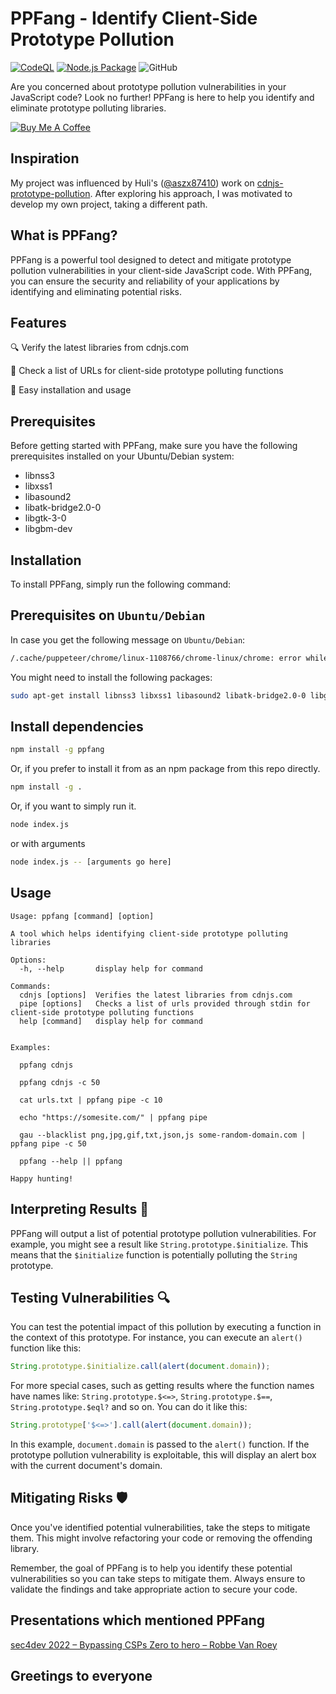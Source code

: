 # PPFang - Identify Client-Side Prototype Pollution

[![CodeQL](https://github.com/acuciureanu/ppfang/actions/workflows/codeql-analysis.yml/badge.svg)](https://github.com/acuciureanu/ppfang/actions/workflows/codeql-analysis.yml) [![Node.js Package](https://github.com/acuciureanu/ppfang/actions/workflows/publish.yml/badge.svg)](https://github.com/acuciureanu/ppfang/actions/workflows/publish.yml) ![GitHub](https://img.shields.io/github/license/acuciureanu/ppfang)

Are you concerned about prototype pollution vulnerabilities in your JavaScript code? Look no further! PPFang is here to help you identify and eliminate prototype polluting libraries.

[![Buy Me A Coffee](https://cdn.buymeacoffee.com/buttons/default-orange.png)](https://www.buymeacoffee.com/alexcuciureanu)

## Inspiration

My project was influenced by Huli's ([@aszx87410](https://github.com/aszx87410)) work on [cdnjs-prototype-pollution](https://github.com/aszx87410/cdnjs-prototype-pollution). After exploring his approach, I was motivated to develop my own project, taking a different path.

## What is PPFang?

PPFang is a powerful tool designed to detect and mitigate prototype pollution vulnerabilities in your client-side JavaScript code. With PPFang, you can ensure the security and reliability of your applications by identifying and eliminating potential risks.

## Features

🔍 Verify the latest libraries from cdnjs.com

📜 Check a list of URLs for client-side prototype polluting functions

🚀 Easy installation and usage

## Prerequisites

Before getting started with PPFang, make sure you have the following prerequisites installed on your Ubuntu/Debian system:

- libnss3
- libxss1
- libasound2
- libatk-bridge2.0-0
- libgtk-3-0
- libgbm-dev

## Installation

To install PPFang, simply run the following command:

## Prerequisites on `Ubuntu/Debian`

In case you get the following message on `Ubuntu/Debian`:

```bash
/.cache/puppeteer/chrome/linux-1108766/chrome-linux/chrome: error while loading shared libraries: libatk-1.0.so.0: cannot open shared object file: No such file or directory
```

You might need to install the following packages:

```sh
sudo apt-get install libnss3 libxss1 libasound2 libatk-bridge2.0-0 libgtk-3-0 libgbm-dev
```

## Install dependencies

```sh
npm install -g ppfang
```

Or, if you prefer to install it from as an npm package from this repo directly.

```sh
npm install -g .
```

Or, if you want to simply run it.

```sh
node index.js
```

or with arguments

```sh
node index.js -- [arguments go here]
```

## Usage

```text
Usage: ppfang [command] [option]

A tool which helps identifying client-side prototype polluting libraries

Options:
  -h, --help       display help for command

Commands:
  cdnjs [options]  Verifies the latest libraries from cdnjs.com
  pipe [options]   Checks a list of urls provided through stdin for client-side prototype polluting functions
  help [command]   display help for command


Examples:

  ppfang cdnjs

  ppfang cdnjs -c 50

  cat urls.txt | ppfang pipe -c 10

  echo "https://somesite.com/" | ppfang pipe

  gau --blacklist png,jpg,gif,txt,json,js some-random-domain.com | ppfang pipe -c 50

  ppfang --help || ppfang

Happy hunting!
```

## Interpreting Results 🧐

PPFang will output a list of potential prototype pollution vulnerabilities. For example, you might see a result like `String.prototype.$initialize`. This means that the `$initialize` function is potentially polluting the `String` prototype.

## Testing Vulnerabilities 🔍

You can test the potential impact of this pollution by executing a function in the context of this prototype. For instance, you can execute an `alert()` function like this:

```javascript
String.prototype.$initialize.call(alert(document.domain));
```

For more special cases, such as getting results where the function names have names like: `String.prototype.$<=>`, `String.prototype.$==`, `String.prototype.$eql?` and so on. You can do it like this:

```javascript
String.prototype['$<=>'].call(alert(document.domain));
```

In this example, `document.domain` is passed to the `alert()` function. If the prototype pollution vulnerability is exploitable, this will display an alert box with the current document's domain.

## Mitigating Risks 🛡️

Once you've identified potential vulnerabilities, take the steps to mitigate them. This might involve refactoring your code or removing the offending library.

Remember, the goal of PPFang is to help you identify these potential vulnerabilities so you can take steps to mitigate them. Always ensure to validate the findings and take appropriate action to secure your code.

## Presentations which mentioned PPFang

[sec4dev 2022 – Bypassing CSPs Zero to hero – Robbe Van Roey](https://www.youtube.com/watch?v=V75Bg2Y0_8k)

## Greetings to everyone
